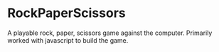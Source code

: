 # RockPaperScissors
A playable rock, paper, scissors game against the computer. Primarily worked with javascript to build the game.
